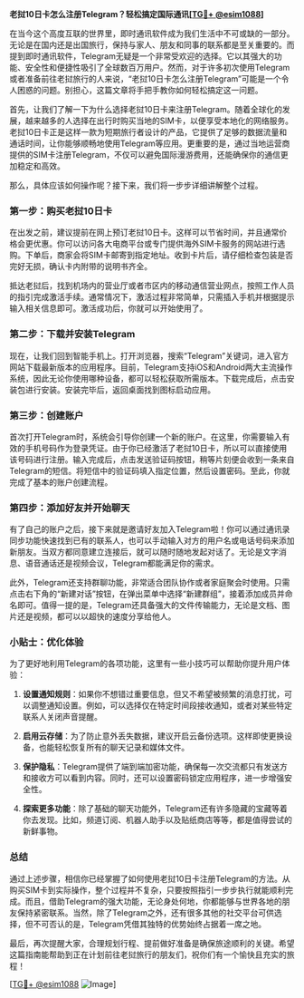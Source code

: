 **老挝10日卡怎么注册Telegram？轻松搞定国际通讯[[TG💪+ @esim1088](https://t.me/s/esim1088)]**

在当今这个高度互联的世界里，即时通讯软件成为我们生活中不可或缺的一部分。无论是在国内还是出国旅行，保持与家人、朋友和同事的联系都是至关重要的。而提到即时通讯软件，Telegram无疑是一个非常受欢迎的选择。它以其强大的功能、安全性和便捷性吸引了全球数百万用户。然而，对于许多初次使用Telegram或者准备前往老挝旅行的人来说，“老挝10日卡怎么注册Telegram”可能是一个令人困惑的问题。别担心，这篇文章将手把手教你如何轻松搞定这一问题。

首先，让我们了解一下为什么选择老挝10日卡来注册Telegram。随着全球化的发展，越来越多的人选择在出行时购买当地的SIM卡，以便享受本地化的网络服务。老挝10日卡正是这样一款为短期旅行者设计的产品，它提供了足够的数据流量和通话时间，让你能够顺畅地使用Telegram等应用。更重要的是，通过当地运营商提供的SIM卡注册Telegram，不仅可以避免国际漫游费用，还能确保你的通信更加稳定和高效。

那么，具体应该如何操作呢？接下来，我们将一步步详细讲解整个过程。

### 第一步：购买老挝10日卡

在出发之前，建议提前在网上预订老挝10日卡。这样可以节省时间，并且通常价格会更优惠。你可以访问各大电商平台或专门提供海外SIM卡服务的网站进行选购。下单后，商家会将SIM卡邮寄到指定地址。收到卡片后，请仔细检查包装是否完好无损，确认卡内附带的说明书齐全。

抵达老挝后，找到机场内的营业厅或者市区内的移动通信营业网点，按照工作人员的指引完成激活手续。通常情况下，激活过程非常简单，只需插入手机并根据提示输入相关信息即可。激活成功后，你就可以开始使用了。

### 第二步：下载并安装Telegram

现在，让我们回到智能手机上。打开浏览器，搜索“Telegram”关键词，进入官方网站下载最新版本的应用程序。目前，Telegram支持iOS和Android两大主流操作系统，因此无论你使用哪种设备，都可以轻松获取所需版本。下载完成后，点击安装包进行安装。安装完毕后，返回桌面找到图标启动应用。

### 第三步：创建账户

首次打开Telegram时，系统会引导你创建一个新的账户。在这里，你需要输入有效的手机号码作为登录凭证。由于你已经激活了老挝10日卡，所以可以直接使用该号码进行注册。输入完成后，点击发送验证码按钮，稍等片刻便会收到一条来自Telegram的短信。将短信中的验证码填入指定位置，然后设置密码。至此，你就完成了基本的账户创建流程。

### 第四步：添加好友并开始聊天

有了自己的账户之后，接下来就是邀请好友加入Telegram啦！你可以通过通讯录同步功能快速找到已有的联系人，也可以手动输入对方的用户名或电话号码来添加新朋友。当双方都同意建立连接后，就可以随时随地发起对话了。无论是文字消息、语音通话还是视频会议，Telegram都能满足你的需求。

此外，Telegram还支持群聊功能，非常适合团队协作或者家庭聚会时使用。只需点击右下角的“新建对话”按钮，在弹出菜单中选择“新建群组”，接着添加成员并命名即可。值得一提的是，Telegram还具备强大的文件传输能力，无论是文档、图片还是视频，都可以以超快的速度分享给他人。

### 小贴士：优化体验

为了更好地利用Telegram的各项功能，这里有一些小技巧可以帮助你提升用户体验：

1. **设置通知规则**：如果你不想错过重要信息，但又不希望被频繁的消息打扰，可以调整通知设置。例如，可以选择仅在特定时间段接收通知，或者对某些特定联系人关闭声音提醒。
   
2. **启用云存储**：为了防止意外丢失数据，建议开启云备份选项。这样即使更换设备，也能轻松恢复所有的聊天记录和媒体文件。

3. **保护隐私**：Telegram提供了端到端加密功能，确保每一次交流都只有发送方和接收方可以看到内容。同时，还可以设置密码锁定应用程序，进一步增强安全性。

4. **探索更多功能**：除了基础的聊天功能外，Telegram还有许多隐藏的宝藏等着你去发现。比如，频道订阅、机器人助手以及贴纸商店等等，都是值得尝试的新鲜事物。

### 总结

通过上述步骤，相信你已经掌握了如何使用老挝10日卡注册Telegram的方法。从购买SIM卡到实际操作，整个过程并不复杂，只要按照指引一步步执行就能顺利完成。而且，借助Telegram的强大功能，无论身处何地，你都能够与世界各地的朋友保持紧密联系。当然，除了Telegram之外，还有很多其他的社交平台可供选择，但不可否认的是，Telegram凭借其独特的优势始终占据着一席之地。

最后，再次提醒大家，合理规划行程、提前做好准备是确保旅途顺利的关键。希望这篇指南能帮助到正在计划前往老挝旅行的朋友们，祝你们有一个愉快且充实的旅程！

[[TG💪+ @esim1088](https://t.me/s/esim1088) ![Image](https://i.postimg.cc/4NQfJmqS/Snipaste-2025-05-13-00-14-12.png)]